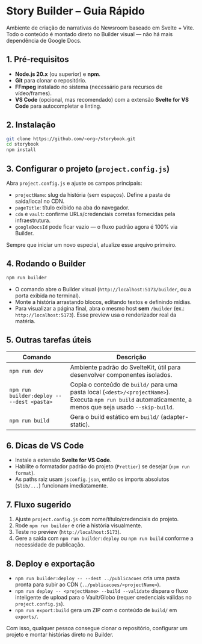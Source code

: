 # Story Builder – Guia Rápido

Ambiente de criação de narrativas do Newsroom baseado em Svelte + Vite. Todo o conteúdo é montado direto no Builder visual — não há mais dependência de Google Docs.

## 1. Pré-requisitos

- **Node.js 20.x** (ou superior) e **npm**.
- **Git** para clonar o repositório.
- **FFmpeg** instalado no sistema (necessário para recursos de vídeo/frames).
- **VS Code** (opcional, mas recomendado) com a extensão **Svelte for VS Code** para autocompletar e linting.

## 2. Instalação

```bash
git clone https://github.com/<org>/storybook.git
cd storybook
npm install
```

## 3. Configurar o projeto (`project.config.js`)

Abra `project.config.js` e ajuste os campos principais:

- `projectName`: slug da história (sem espaços). Define a pasta de saída/local no CDN.
- `pageTitle`: título exibido na aba do navegador.
- `cdn` e `vault`: confirme URLs/credenciais corretas fornecidas pela infraestrutura.
- `googleDocsId` pode ficar vazio — o fluxo padrão agora é 100% via Builder.

Sempre que iniciar um novo especial, atualize esse arquivo primeiro.

## 4. Rodando o Builder

```bash
npm run builder
```

- O comando abre o Builder visual (`http://localhost:5173/builder`, ou a porta exibida no terminal).
- Monte a história arrastando blocos, editando textos e definindo mídias.
- Para visualizar a página final, abra o mesmo host **sem** `/builder` (ex.: `http://localhost:5173`). Esse preview usa o renderizador real da matéria.

## 5. Outras tarefas úteis

| Comando | Descrição |
| --- | --- |
| `npm run dev` | Ambiente padrão do SvelteKit, útil para desenvolver componentes isolados. |
| `npm run builder:deploy -- --dest <pasta>` | Copia o conteúdo de `build/` para uma pasta local (`<dest>/<projectName>`). Executa `npm run build` automaticamente, a menos que seja usado `--skip-build`. |
| `npm run build` | Gera o build estático em `build/` (adapter-static). |

## 6. Dicas de VS Code

- Instale a extensão **Svelte for VS Code**.
- Habilite o formatador padrão do projeto (`Prettier`) se desejar (`npm run format`).
- As paths raiz usam `jsconfig.json`, então os imports absolutos (`$lib/...`) funcionam imediatamente.

## 7. Fluxo sugerido

1. Ajuste `project.config.js` com nome/título/credenciais do projeto.
2. Rode `npm run builder` e crie a história visualmente.
3. Teste no preview (`http://localhost:5173`).
4. Gere a saída com `npm run builder:deploy` ou `npm run build` conforme a necessidade de publicação.

## 8. Deploy e exportação

- `npm run builder:deploy -- --dest ../publicacoes` cria uma pasta pronta para subir ao CDN (`../publicacoes/<projectName>`).
- `npm run deploy -- <projectName> --build --validate` dispara o fluxo inteligente de upload para o Vault/Globo (requer credenciais válidas no `project.config.js`).
- `npm run export:build` gera um ZIP com o conteúdo de `build/` em `exports/`.

Com isso, qualquer pessoa consegue clonar o repositório, configurar um projeto e montar histórias direto no Builder.
